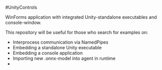 #UnityControls

WinForms application with integrated Unity-standalone executables and console-window.


This repository will be useful for those who search for examples on:
-  Interprocess communication via NamedPipes
-  Embedding a standalone Unity executable
-  Embedding a console application
-  Importing new .onnx-model into agent in runtime
-  



